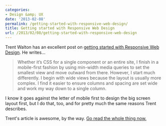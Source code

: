 ```yaml
---
categories:
- Design &amp; UX
date: '2013-02-08'
permalink: /getting-started-with-responsive-web-design/
title: Getting started with Responsive Web Design
url: /2013/02/08/getting-started-with-responsive-web-design
---
```


Trent Walton has an excellent post on <a href="http://trentwalton.com/2013/02/07/where-to-start/">getting started with Responsive Web Design</a>. He writes...

<blockquote>Whether it’s CSS for a single component or an entire site, I finish in a mobile-first fashion by using min-width media queries to set the smallest view and move outward from there. However, I start much differently. I begin with wide views because the layout is usually more complex. I find it easier to ensure columns and spacing are set wide and work my way down to a single column.</blockquote>

I know it goes against the letter of mobile first to design the big screen layout first, but I do that, too, and for pretty much the same reasons Trent describes.

Trent's article is awesome, by the way. <a href="http://trentwalton.com/2013/02/07/where-to-start/">Go read the whole thing now.</a>